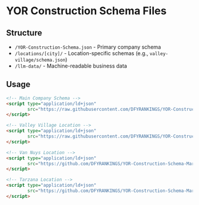 # YOR Construction Schema Files

## Structure
- `/YOR-Construction-Schema.json` - Primary company schema
- `/locations/[city]/` - Location-specific schemas (e.g., `valley-village/schema.json`)
- `/llm-data/` - Machine-readable business data

## Usage
```html
<!-- Main Company Schema -->
<script type="application/ld+json" 
        src="https://raw.githubusercontent.com/DFYRANKINGS/YOR-Construction-Schema-Markup/main/YOR-Construction-Schema.json">
</script>

<!-- Valley Village Location -->
<script type="application/ld+json" 
        src="https://raw.githubusercontent.com/DFYRANKINGS/YOR-Construction-Schema-Markup/main/locations/valley-village/schema.json">
</script>

<!-- Van Nuys Location -->
<script type="application/ld+json" 
        src="https://github.com/DFYRANKINGS/YOR-Construction-Schema-Markup/blob/main/locations/van-nuys/schema.json">
</script>

<!-- Tarzana Location -->
<script type="application/ld+json" 
        src="https://github.com/DFYRANKINGS/YOR-Construction-Schema-Markup/blob/main/locations/tarzana/schema.json">
</script>
